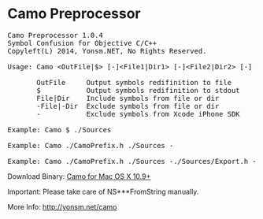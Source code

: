 
Camo Preprocessor
======
<pre>
Camo Preprocessor 1.0.4
Symbol Confusion for Objective C/C++
Copyleft(L) 2014, Yonsm.NET, No Rights Reserved.

Usage: Camo &lt;OutFile|$&gt; [-]&lt;File1|Dir1&gt; [-]&lt;File2|Dir2&gt; [-] ...

       OutFile     Output symbols redifinition to file
       $           Output symbols redifinition to stdout
       File|Dir    Include symbols from file or dir
       -File|-Dir  Exclude symbols from file or dir
       -           Exclude symbols from Xcode iPhone SDK

Example: Camo $ ./Sources

Example: Camo ./CamoPrefix.h ./Sources -

Example: Camo ./CamoPrefix.h ./Sources -./Sources/Export.h -./Pods -
</pre>

Download Binary: [Camo for Mac OS X 10.9+](https://raw.githubusercontent.com/Yonsm/Camo/master/Release/Camo)

Important: Please take care of NS***FromString manually.

More Info: <http://yonsm.net/camo>
